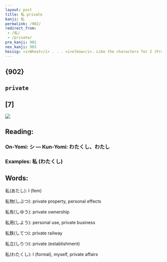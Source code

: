 ```yaml
---
layout: post
title: 私 private
kanji: 私
permalink: /902/
redirect_from:
 - /私/
 - /private/
pre_kanji: 901
nex_kanji: 903
heisig: <i>Wheat</i> . . . <i>elbow</i>. Like the characters for I (Frame 17) and <i>ego</i> (Frame 690), this kanji is also representative of the subject, with the special connotation of <b>privacy</b>.
---
```


## {902}

## `private`

## [7]

<div class="stroke"><img src="E7A781.png" /></div>

## Reading:

### On-Yomi: シ &mdash; Kun-Yomi: わたくし、わたし

### Examples: 私 (わたくし)

## Words:

私(あたし): I (fem)

私物(しぶつ): private property, personal effects

私有(しゆう): private ownership

私用(しよう): personal use, private business

私鉄(してつ): private railway

私立(しりつ): private (establishment)

私(わたくし): I (formal), myself, private affairs
